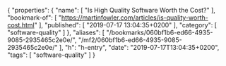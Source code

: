 {
  "properties": {
    "name": [
      "Is High Quality Software Worth the Cost?"
    ],
    "bookmark-of": [
      "https://martinfowler.com/articles/is-quality-worth-cost.html"
    ],
    "published": [
      "2019-07-17 13:04:35+0200"
    ],
    "category": [
      "software-quality"
    ]
  },
  "aliases": [
    "/bookmarks/060bf1b6-ed66-4935-9085-2935465c2e0e/",
    "/mf2/060bf1b6-ed66-4935-9085-2935465c2e0e/"
  ],
  "h": "h-entry",
  "date": "2019-07-17T13:04:35+0200",
  "tags": [
    "software-quality"
  ]
}

